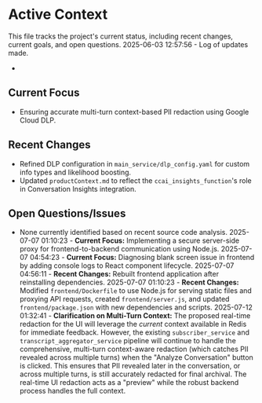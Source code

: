 # Active Context

  This file tracks the project's current status, including recent changes, current goals, and open questions.
  2025-06-03 12:57:56 - Log of updates made.

*

## Current Focus

*   Ensuring accurate multi-turn context-based PII redaction using Google Cloud DLP.

## Recent Changes

*   Refined DLP configuration in `main_service/dlp_config.yaml` for custom info types and likelihood boosting.
*   Updated `productContext.md` to reflect the `ccai_insights_function`'s role in Conversation Insights integration.

## Open Questions/Issues

*   None currently identified based on recent source code analysis.
2025-07-07 01:10:23 - **Current Focus:** Implementing a secure server-side proxy for frontend-to-backend communication using Node.js.
2025-07-07 04:54:23 - **Current Focus:** Diagnosing blank screen issue in frontend by adding console logs to React component lifecycle.
2025-07-07 04:56:11 - **Recent Changes:** Rebuilt frontend application after reinstalling dependencies.
2025-07-07 01:10:23 - **Recent Changes:** Modified `frontend/Dockerfile` to use Node.js for serving static files and proxying API requests, created `frontend/server.js`, and updated `frontend/package.json` with new dependencies and scripts.
2025-07-12 01:32:41 - **Clarification on Multi-Turn Context:** The proposed real-time redaction for the UI will leverage the *current* context available in Redis for immediate feedback. However, the existing `subscriber_service` and `transcript_aggregator_service` pipeline will continue to handle the comprehensive, multi-turn context-aware redaction (which catches PII revealed across multiple turns) when the "Analyze Conversation" button is clicked. This ensures that PII revealed later in the conversation, or across multiple turns, is still accurately redacted for final archival. The real-time UI redaction acts as a "preview" while the robust backend process handles the full context.